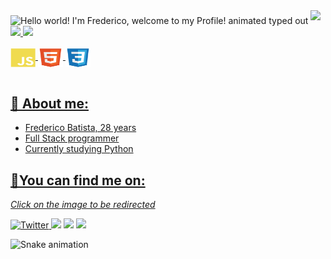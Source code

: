 <img src="https://readme-typing-svg.demolab.com?font=Operator+Mono&size=37&duration=2800&pause=2000&color=FAFAFA&center=true&vCenter=true&width=940&height=50&lines=Hello!!%2C+I'm+Frederico,+welcome+to+my+Profile!" align="middle" alt="Hello world! I'm Frederico, welcome to my Profile! animated typed out">
<img  src="assests/borderseperator.gif">

 <div>
   <a href="https://github.com/fredddin">
   <img height="180em" src="https://github-readme-stats.vercel.app/api?username=fredddin&show_icons=true&theme=tokyonight&include_all_commits=true&count_private=true"/>
   <img height="180em" src="https://github-readme-stats.vercel.app/api/top-langs/?username=devemdobro&layout=compact&langs_count=6&theme=tokyonight"/>

</div>
<div style="display: inline_block"><br>
  <img align="center" alt="Js" height="30" width="40" src="https://raw.githubusercontent.com/devicons/devicon/master/icons/javascript/javascript-plain.svg">
  <img align="center" alt="HTML" height="30" width="40" src="https://raw.githubusercontent.com/devicons/devicon/master/icons/html5/html5-original.svg">
  <img align="center" alt="CSS" height="30" width="40" src="https://raw.githubusercontent.com/devicons/devicon/master/icons/css3/css3-original.svg">
</div>
 
 <br>
 
 ## **🐉 About me:**
* Frederico Batista, 28 years
* Full Stack programmer
* Currently studying Python
 
 
 ## **🌠You can find me on:**
*Click on the image to be redirected*
  
<div> 
 <a href="https://twitter.com/_fredddin_"><img alt=Twitter src="https://img.shields.io/badge/twitter-%231DA1F2.svg?style=for-the-badge&logo=Twitter&logoColor=white">
</a>
 <a href="https://www.instagram.com/_fredddin_/" target="_blank"><img src="https://img.shields.io/badge/-Instagram-%23E4405F?style=for-the-badge&logo=instagram&logoColor=white" target="_blank"></a>
 <a href="https://discord.com/channels/@me" target="_blank"><img src="https://img.shields.io/badge/Discord-7289DA?style=for-the-badge&logo=discord&logoColor=white" target="_blank"></a> 
  <a href ="mailto:fredericombt@gmail.com"><img src="https://img.shields.io/badge/-Gmail-%23333?style=for-the-badge&logo=gmail&logoColor=white" target="_blank"></a>
 
  ![Snake animation](https://github.com/devemdobro/devemdobro/blob/output/github-contribution-grid-snake.svg)

</div>
